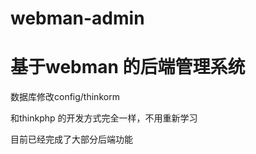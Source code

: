 # webman-admin

# 基于webman 的后端管理系统

数据库修改config/thinkorm

和thinkphp 的开发方式完全一样，不用重新学习

目前已经完成了大部分后端功能